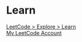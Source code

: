 # Learn

[LeetCode > Explore > Learn](https://leetcode.com/explore/learn/)
\
[My LeetCode Account](https://leetcode.com/seydanurdemir/)
